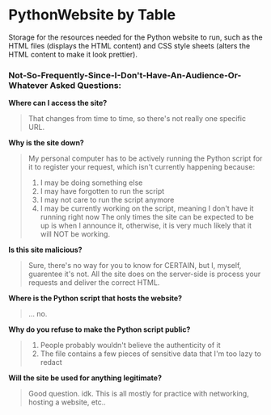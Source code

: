 # PythonWebsite  by Table

Storage for the resources needed for the Python website to run, such as the HTML files (displays the HTML content) and CSS style sheets (alters the HTML content to make it look prettier).

### Not-So-Frequently-Since-I-Don't-Have-An-Audience-Or-Whatever Asked Questions:


**Where can I access the site?**
> That changes from time to time, so there's not really one specific URL.

**Why is the site down?**
> My personal computer has to be actively running the Python script for it to register your request, which isn't currently happening because:
> 1) I may be doing something else
> 2) I may have forgotten to run the script
> 3) I may not care to run the script anymore
> 4) I may be currently working on the script, meaning I don't have it running right now
> The only times the site can be expected to be up is when I announce it, otherwise, it is very much likely that it will NOT be working.

**Is this site malicious?**
> Sure, there's no way for you to know for CERTAIN, but I, myself, guarentee it's not. All the site does on the server-side is process your requests and deliver the correct HTML.

**Where is the Python script that hosts the website?**
> ... no.

**Why do you refuse to make the Python script public?**
> 1) People probably wouldn't believe the authenticity of it
> 2) The file contains a few pieces of sensitive data that I'm too lazy to redact

**Will the site be used for anything legitimate?**
> Good question.
> idk.
> This is all mostly for practice with networking, hosting a website, etc..
